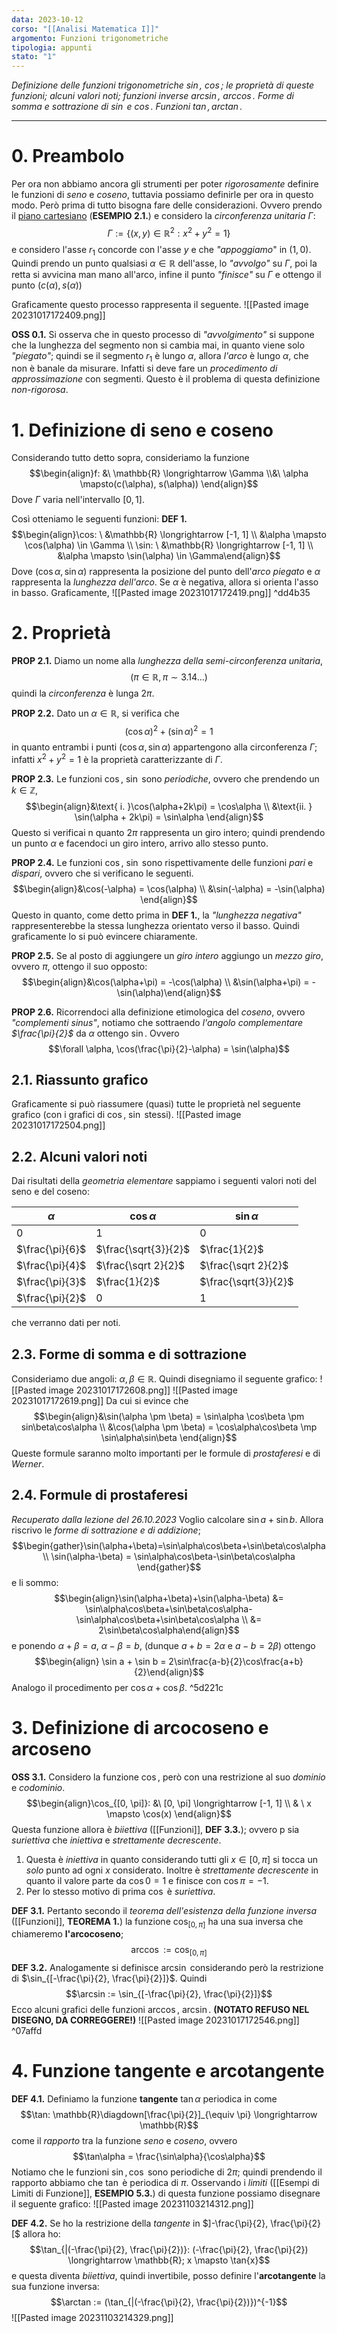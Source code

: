```yaml
---
data: 2023-10-12
corso: "[[Analisi Matematica I]]"
argomento: Funzioni trigonometriche
tipologia: appunti
stato: "1"
---
```

*Definizione delle funzioni trigonometriche $\sin$, $\cos$; le proprietà di queste funzioni; alcuni valori noti; funzioni inverse $\arcsin$, $\arccos$. Forme di somma e sottrazione di $\sin$ e $\cos$. Funzioni $\tan, \arctan$.*
- - -
# 0. Preambolo
Per ora non abbiamo ancora gli strumenti per poter *rigorosamente* definire le funzioni di *seno* e *coseno*, tuttavia possiamo definirle per ora in questo modo.
Però prima di tutto bisogna fare delle considerazioni.
Ovvero prendo il [piano cartesiano](Coppie%20Ordinate%20e%20Prodotto%20Cartesiano) (**ESEMPIO 2.1.**) e considero la *circonferenza unitaria* $\Gamma$: $$\Gamma := \{(x,y) \in \mathbb{R}^2: x^2+y^2=1\}$$
e considero l'asse $r_1$ concorde con l'asse $y$ e che *"appoggiamo*" in $(1, 0)$. 
Quindi prendo un punto qualsiasi $\alpha \in \mathbb{R}$ dell'asse, lo *"avvolgo"* su $\Gamma$, poi la retta si avvicina man mano all'arco, infine il punto *"finisce"* su $\Gamma$ e ottengo il punto $(c(\alpha), s(\alpha))$

Graficamente questo processo rappresenta il seguente.
![[Pasted image 20231017172409.png]]

**OSS 0.1.** 
Si osserva che in questo processo di *"avvolgimento"* si suppone che la lunghezza del segmento non si cambia mai, in quanto viene solo *"piegato"*; quindi se il segmento $r_1$ è lungo $\alpha$, allora *l'arco* è lungo $\alpha$, che non è banale da misurare. Infatti si deve fare un *procedimento di approssimazione* con segmenti. Questo è il problema di questa definizione *non-rigorosa*.
# 1. Definizione di seno e coseno
Considerando tutto detto sopra, consideriamo la funzione $$\begin{align}f: &\ \mathbb{R} \longrightarrow \Gamma \\&\ \alpha \mapsto(c(\alpha), s(\alpha)) \end{align}$$Dove $\Gamma$ varia nell'intervallo $[0, 1]$.

Così otteniamo le seguenti funzioni:
**DEF 1.** $$\begin{align}\cos: \ &\mathbb{R} \longrightarrow [-1, 1] \\ &\alpha \mapsto \cos(\alpha) \in \Gamma \\ \sin: \ &\mathbb{R} \longrightarrow [-1, 1] \\ &\alpha \mapsto \sin(\alpha) \in \Gamma\end{align}$$
Dove $(\cos\alpha, \sin\alpha)$ rappresenta la posizione del punto dell'*arco piegato* e $\alpha$ rappresenta la *lunghezza dell'arco*. Se $\alpha$ è negativa, allora si orienta l'asso in basso. Graficamente, 
![[Pasted image 20231017172419.png]] ^dd4b35
# 2. Proprietà
**PROP 2.1.** Diamo un nome alla *lunghezza della semi-circonferenza unitaria*,  $$(\pi \in \mathbb{R}, \pi \sim 3.14\ldots) $$quindi la *circonferenza* è lunga $2\pi$.

**PROP 2.2.** Dato un $\alpha \in \mathbb{R}$, si verifica che $$(\cos\alpha)^2 + (\sin\alpha)^2 = 1$$in quanto entrambi i punti $(\cos\alpha, \sin\alpha)$ appartengono alla circonferenza $\Gamma$; infatti $x^2+y^2 = 1$ è la proprietà caratterizzante di $\Gamma$.

**PROP 2.3.** Le funzioni $\cos$, $\sin$ sono *periodiche*, ovvero che prendendo un $k \in \mathbb{Z}$,  $$\begin{align}&\text{ i. }\cos(\alpha+2k\pi) = \cos\alpha \\ &\text{ii. } \sin(\alpha + 2k\pi) = \sin\alpha \end{align}$$Questo si verificai n quanto $2\pi$ rappresenta un giro intero; quindi prendendo un punto $\alpha$ e facendoci un giro intero, arrivo allo stesso punto.

**PROP 2.4.** Le funzioni $\cos$, $\sin$ sono rispettivamente delle funzioni *pari* e *dispari*, ovvero che si verificano le seguenti. $$\begin{align}&\cos(-\alpha) = \cos(\alpha) \\ &\sin(-\alpha) = -\sin(\alpha) \end{align}$$Questo in quanto, come detto prima in **DEF 1.**, la *"lunghezza negativa"* rappresenterebbe la stessa lunghezza orientato verso il basso. Quindi graficamente lo si può evincere chiaramente.

**PROP 2.5.** Se al posto di aggiungere un *giro intero* aggiungo un *mezzo giro*, ovvero $\pi$, ottengo il suo opposto: $$\begin{align}&\cos(\alpha+\pi) = -\cos(\alpha) \\ &\sin(\alpha+\pi) = - \sin(\alpha)\end{align}$$

**PROP 2.6.** Ricorrendoci alla definizione etimologica del *coseno*, ovvero *"complementi sinus"*, notiamo che sottraendo *l'angolo complementare $\frac{\pi}{2}$* da $\alpha$ ottengo $\sin$. Ovvero $$\forall \alpha, \cos(\frac{\pi}{2}-\alpha) = \sin(\alpha)$$
## 2.1. Riassunto grafico
Graficamente si può riassumere (quasi) tutte le proprietà nel seguente grafico (con i grafici di $\cos$, $\sin$ stessi).
![[Pasted image 20231017172504.png]]

## 2.2. Alcuni valori noti
Dai risultati della *geometria elementare* sappiamo i seguenti valori noti del seno e del coseno:

| $\alpha$        | $\cos\alpha$ | $\sin \alpha$ |
| --------------- | ----------- | ------------ |
| $0$             |     $1$        |       $0$       |
| $\frac{\pi}{6}$ |       $\frac{\sqrt{3}}{2}$      |        $\frac{1}{2}$      |
| $\frac{\pi}{4}$ |     $\frac{\sqrt 2}{2}$        |       $\frac{\sqrt 2}{2}$        |
| $\frac{\pi}{3}$ |     $\frac{1}{2}$        |     $\frac{\sqrt{3}}{2}$         |
| $\frac{\pi}{2}$                | $0$            |         $1$     |
che verranno dati per noti.

## 2.3. Forme di somma e di sottrazione
Consideriamo due angoli: $\alpha, \beta \in \mathbb{R}$. 
Quindi disegniamo il seguente grafico:
![[Pasted image 20231017172608.png]]
![[Pasted image 20231017172619.png]]
Da cui si evince che $$\begin{align}&\sin(\alpha \pm \beta) = \sin\alpha \cos\beta \pm sin\beta\cos\alpha \\ &\cos(\alpha \pm \beta) = \cos\alpha\cos\beta \mp \sin\alpha\sin\beta \end{align}$$
Queste formule saranno molto importanti per le formule di *prostaferesi* e di *Werner*.
## 2.4. Formule di prostaferesi
*Recuperato dalla lezione del 26.10.2023*
Voglio calcolare $\sin a + \sin b$. Allora riscrivo le *forme di sottrazione e di addizione*; $$\begin{gather}\sin(\alpha+\beta)=\sin\alpha\cos\beta+\sin\beta\cos\alpha \\ \sin(\alpha-\beta) = \sin\alpha\cos\beta-\sin\beta\cos\alpha \end{gather}$$e li sommo: $$\begin{align}\sin(\alpha+\beta)+\sin(\alpha-\beta) &= \sin\alpha\cos\beta+\sin\beta\cos\alpha-\sin\alpha\cos\beta+\sin\beta\cos\alpha \\ &= 2\sin\beta\cos\alpha\end{align}$$e ponendo $\alpha+\beta = a$, $\alpha-\beta = b$, (dunque $a+b = 2\alpha$ e $a-b=2\beta$) ottengo $$\begin{align} \sin a + \sin b = 2\sin\frac{a-b}{2}\cos\frac{a+b}{2}\end{align}$$ 
Analogo il procedimento per $\cos\alpha + \cos\beta$. ^5d221c
# 3. Definizione di arcocoseno e arcoseno
**OSS 3.1.** Considero la funzione $\cos$, però con una restrizione al suo *dominio* e *codominio*. $$\begin{align}\cos_{[0, \pi]}: &\ [0, \pi] \longrightarrow [-1, 1] \\ & \ x \mapsto \cos(x) \end{align}$$Questa funzione allora è *biiettiva* ([[Funzioni]], **DEF 3.3.**); ovvero p sia *suriettiva* che *iniettiva* e *strettamente decrescente*.
1. Questa è *iniettiva* in quanto considerando tutti gli $x \in [0, \pi]$ si tocca un *solo* punto ad ogni $x$ considerato. Inoltre è *strettamente decrescente* in quanto il valore parte da $\cos0 = 1$ e finisce con $\cos\pi = -1$. 
2. Per lo stesso motivo di prima $\cos$ è *suriettiva*.

**DEF 3.1.** 
Pertanto secondo il *teorema dell'esistenza della funzione inversa* ([[Funzioni]], **TEOREMA 1.**) la funzione $\cos_{[0, \pi]}$ ha una sua inversa che chiameremo **l'arcocoseno**; $$\arccos := \cos_{[0, \pi]} $$
**DEF 3.2.**
Analogamente si definisce $\arcsin$ considerando però la restrizione di $\sin_{[-\frac{\pi}{2}, \frac{\pi}{2}]}$.
Quindi $$\arcsin := \sin_{[-\frac{\pi}{2}, \frac{\pi}{2}]}$$
Ecco alcuni grafici delle funzioni $\arccos$, $\arcsin$.
**(NOTATO REFUSO NEL DISEGNO, DA CORREGGERE!)**
![[Pasted image 20231017172546.png]] ^07affd

# 4. Funzione tangente e arcotangente
**DEF 4.1.** Definiamo la funzione **tangente** $\tan \alpha$ periodica in come $$\tan: \mathbb{R}\diagdown[\frac{\pi}{2}]_{\equiv \pi} \longrightarrow \mathbb{R}$$come il *rapporto* tra la funzione *seno* e *coseno*, ovvero $$\tan\alpha = \frac{\sin\alpha}{\cos\alpha}$$Notiamo che le funzioni $\sin, \cos$ sono periodiche di $2\pi$; quindi prendendo il rapporto abbiamo che $\tan$ è periodica di $\pi$. 
Osservando i *limiti* ([[Esempi di Limiti di Funzione]], **ESEMPIO 5.3.**) di questa funzione possiamo disegnare il seguente grafico:
![[Pasted image 20231103214312.png]]

**DEF 4.2.** Se ho la restrizione della *tangente* in $]-\frac{\pi}{2}, \frac{\pi}{2}[$ allora ho: $$\tan_{|(-\frac{\pi}{2}, \frac{\pi}{2})}: (-\frac{\pi}{2}, \frac{\pi}{2}) \longrightarrow \mathbb{R}; x \mapsto \tan{x}$$e questa diventa *biiettiva*, quindi invertibile, posso definire l'**arcotangente** la sua funzione inversa: $$\arctan := (\tan_{|(-\frac{\pi}{2}, \frac{\pi}{2})})^{-1}$$
![[Pasted image 20231103214329.png]]